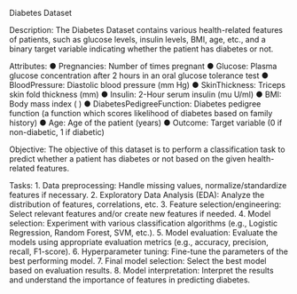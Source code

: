 Diabetes Dataset

Description:
    The Diabetes Dataset contains various health-related features of patients, such as glucose
    levels, insulin levels, BMI, age, etc., and a binary target variable indicating whether the patient
    has diabetes or not.

Attributes:
    ● Pregnancies: Number of times pregnant
    ● Glucose: Plasma glucose concentration after 2 hours in an oral glucose tolerance test
    ● BloodPressure: Diastolic blood pressure (mm Hg)
    ● SkinThickness: Triceps skin fold thickness (mm)
    ● Insulin: 2-Hour serum insulin (mu U/ml)
    ● BMI: Body mass index ( )
    ● DiabetesPedigreeFunction: Diabetes pedigree function (a function which scores
    likelihood of diabetes based on family history)
    ● Age: Age of the patient (years)
    ● Outcome: Target variable (0 if non-diabetic, 1 if diabetic)

Objective:
    The objective of this dataset is to perform a classification task to predict whether a patient has
    diabetes or not based on the given health-related features.

Tasks:
    1. Data preprocessing: Handle missing values, normalize/standardize features if necessary.
    2. Exploratory Data Analysis (EDA): Analyze the distribution of features, correlations, etc.
    3. Feature selection/engineering: Select relevant features and/or create new features if needed.
    4. Model selection: Experiment with various classification algorithms (e.g., Logistic Regression, Random Forest, SVM, etc.).
    5. Model evaluation: Evaluate the models using appropriate evaluation metrics (e.g., accuracy, precision, recall, F1-score).
    6. Hyperparameter tuning: Fine-tune the parameters of the best performing model.
    7. Final model selection: Select the best model based on evaluation results.
    8. Model interpretation: Interpret the results and understand the importance of features in predicting diabetes.